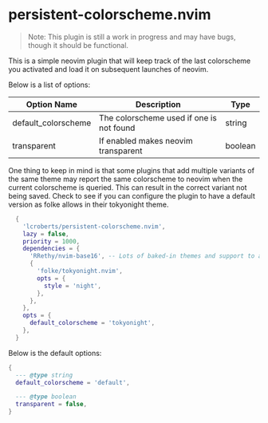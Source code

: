 # persistent-colorscheme.nvim

> Note: This plugin is still a work in progress and may have bugs, though it should be functional.

This is a simple neovim plugin that will keep track of the last colorscheme you activated and load it on subsequent launches of neovim.

Below is a list of options:

| Option Name         | Description                              | Type    |
| ------------------- | ---------------------------------------- | ------- |
| default_colorscheme | The colorscheme used if one is not found | string  |
| transparent         | If enabled makes neovim transparent      | boolean |

One thing to keep in mind is that some plugins that add multiple variants of the same theme may report the same colorscheme to neovim when the current colorscheme is queried. This can result in the correct variant not being saved. Check to see if you can configure the plugin to have a default version as folke allows in their tokyonight theme.

```lua
  {
    'lcroberts/persistent-colorscheme.nvim',
    lazy = false,
    priority = 1000,
    dependencies = {
      'RRethy/nvim-base16', -- Lots of baked-in themes and support to add more
      {
        'folke/tokyonight.nvim',
        opts = {
          style = 'night',
        },
      },
    },
    opts = {
      default_colorscheme = 'tokyonight',
    },
  }
```

Below is the default options:

```lua
{
  --- @type string
  default_colorscheme = 'default',

  --- @type boolean
  transparent = false,
}
```
